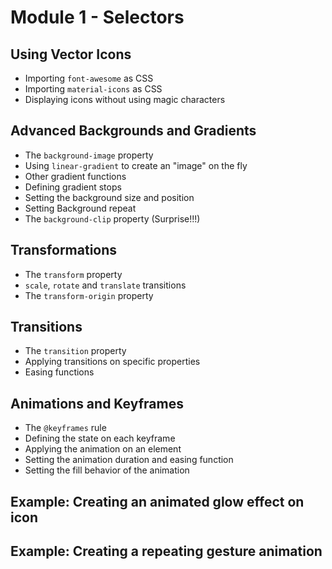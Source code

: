 # Module 1 - Selectors

## Using Vector Icons
* Importing `font-awesome` as CSS
* Importing `material-icons` as CSS
* Displaying icons without using magic characters

## Advanced Backgrounds and Gradients
* The `background-image` property
* Using `linear-gradient` to create an "image" on the fly
* Other gradient functions
* Defining gradient stops
* Setting the background size and position
* Setting Background repeat
* The `background-clip` property (Surprise!!!)

## Transformations
* The `transform` property
* `scale`, `rotate` and `translate` transitions
* The `transform-origin` property

## Transitions
* The `transition` property
* Applying transitions on specific properties
* Easing functions
   
## Animations and Keyframes
* The `@keyframes` rule
* Defining the state on each keyframe
* Applying the animation on an element
* Setting the animation duration and easing function
* Setting the fill behavior of the animation

## Example: Creating an animated glow effect on icon

## Example: Creating a repeating gesture animation

